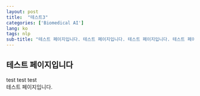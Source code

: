 ```yaml
---
layout: post
title:  "테스트3"
categories: ['Biomedical AI']
lang: ko
tags: nlp
sub-title: "테스트 페이지입니다. 테스트 페이지입니다. 테스트 페이지입니다. 테스트 페이지입니다. "
---
```


## 테스트 페이지입니다
test test test <br>
테스트 페이지입니다. 


